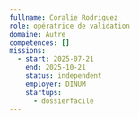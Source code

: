 ```yaml
---
fullname: Coralie Rodriguez
role: opératrice de validation
domaine: Autre
competences: []
missions:
  - start: 2025-07-21
    end: 2025-10-21
    status: independent
    employer: DINUM
    startups:
      - dossierfacile
---
```

